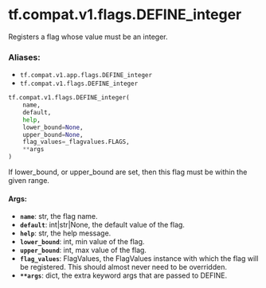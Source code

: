 <div itemscope itemtype="http://developers.google.com/ReferenceObject">
<meta itemprop="name" content="tf.compat.v1.flags.DEFINE_integer" />
<meta itemprop="path" content="Stable" />
</div>

# tf.compat.v1.flags.DEFINE_integer

Registers a flag whose value must be an integer.

### Aliases:

* `tf.compat.v1.app.flags.DEFINE_integer`
* `tf.compat.v1.flags.DEFINE_integer`

``` python
tf.compat.v1.flags.DEFINE_integer(
    name,
    default,
    help,
    lower_bound=None,
    upper_bound=None,
    flag_values=_flagvalues.FLAGS,
    **args
)
```

<!-- Placeholder for "Used in" -->

If lower_bound, or upper_bound are set, then this flag must be
within the given range.

#### Args:


* <b>`name`</b>: str, the flag name.
* <b>`default`</b>: int|str|None, the default value of the flag.
* <b>`help`</b>: str, the help message.
* <b>`lower_bound`</b>: int, min value of the flag.
* <b>`upper_bound`</b>: int, max value of the flag.
* <b>`flag_values`</b>: FlagValues, the FlagValues instance with which the flag will
    be registered. This should almost never need to be overridden.
* <b>`**args`</b>: dict, the extra keyword args that are passed to DEFINE.